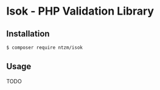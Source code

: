 # Isok - PHP Validation Library

## Installation

```bash
$ composer require ntzm/isok
```

## Usage

TODO
